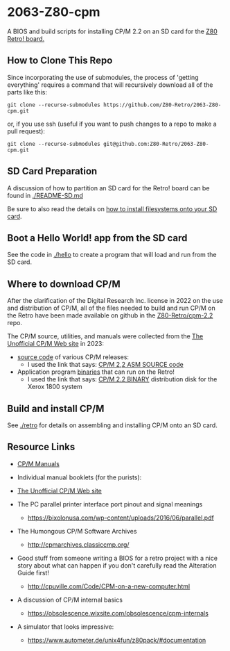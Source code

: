 # 2063-Z80-cpm

A BIOS and build scripts for installing CP/M 2.2 on an SD card for the [Z80 Retro! board.
](https://github.com/johnwinans/2063-Z80)

## How to Clone This Repo

Since incorporating the use of submodules, the process of 'getting everything' requires a command that will recursively download all of the parts like this:

	git clone --recurse-submodules https://github.com/Z80-Retro/2063-Z80-cpm.git

or, if you use ssh (useful if you want to push changes to a repo to make a pull request):

	git clone --recurse-submodules git@github.com:Z80-Retro/2063-Z80-cpm.git


## SD Card Preparation

A discussion of how to partition an SD card for the Retro! board can be found in [./README-SD.md](./README-SD.md)

Be sure to also read the details on [how to install filesystems onto your SD card](./filesystem/README.md).

## Boot a Hello World! app from the SD card

See the code in [./hello](./hello) to create a program that will load and run from the SD card.

## Where to download CP/M 

After the clarification of the Digital Research Inc. license in 2022 on the use and distribution of CP/M, all of the files needed to build and run CP/M on the Retro have been made available on github in the [Z80-Retro/cpm-2.2](https://github.com/Z80-Retro/cpm-2.2) repo.

The CP/M source, utilities, and manuals were collected from the [The Unofficial CP/M Web site](http://www.cpm.z80.de/) in 2023:
- [source code](http://www.cpm.z80.de/source.html) of various CP/M releases:
  - I used the link that says: [CP/M 2,2 ASM SOURCE code](http://www.cpm.z80.de/download/cpm2-asm.zip)
- Application program [binaries](http://www.cpm.z80.de/binary.html) that can run on the Retro!
  - I used the link that says: [CP/M 2.2 BINARY](http://www.cpm.z80.de/download/cpm22-b.zip) distribution disk for the Xerox 1800 system


## Build and install CP/M

See [./retro](./retro) for details on assembling and installing CP/M onto an SD card.

## Resource Links

- [CP/M Manuals](https://github.com/Z80-Retro/manuals)
- Individual manual booklets (for the purists):

- [The Unofficial CP/M Web site](http://www.cpm.z80.de/index.html)
- The PC parallel printer interface port pinout and signal meanings
  - https://bixolonusa.com/wp-content/uploads/2016/06/parallel.pdf
- The Humongous CP/M Software Archives
  - http://cpmarchives.classiccmp.org/
- Good stuff from someone writing a BIOS for a retro project with a nice story about what can happen if you don't carefully read the Alteration Guide first!
  - http://cpuville.com/Code/CPM-on-a-new-computer.html
- A discussion of CP/M internal basics
  - https://obsolescence.wixsite.com/obsolescence/cpm-internals
- A simulator that looks impressive:
  - https://www.autometer.de/unix4fun/z80pack/#documentation

